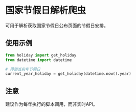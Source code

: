# 国家节假日解析爬虫
可用于解析获取国家节假日公布页面的节假日安排。

## 使用示例
```python
from holiday import get_holiday
from datetime import datetime

# 得到当前年节假日
current_year_holiday = get_holiday(datetime.now().year)

```

## 注意
建议作为每年执行的脚本调用，而非实时API。
